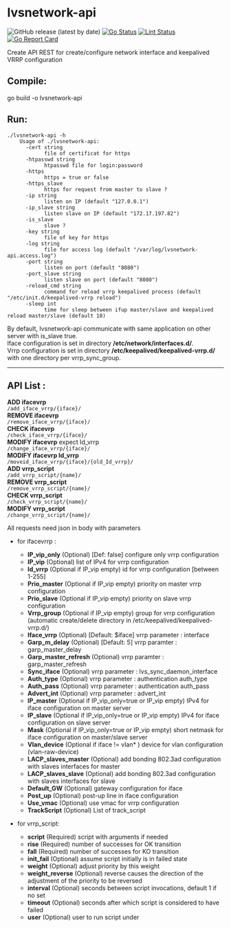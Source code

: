 # lvsnetwork-api
![GitHub release (latest by date)](https://img.shields.io/github/v/release/jeremmfr/lvsnetwork-api)
[![Go Status](https://github.com/jeremmfr/lvsnetwork-api/workflows/Go%20Tests/badge.svg)](https://github.com/jeremmfr/lvsnetwork-api/actions)
[![Lint Status](https://github.com/jeremmfr/lvsnetwork-api/workflows/GolangCI-Lint/badge.svg)](https://github.com/jeremmfr/lvsnetwork-api/actions)
[![Go Report Card](https://goreportcard.com/badge/github.com/jeremmfr/lvsnetwork-api)](https://goreportcard.com/report/github.com/jeremmfr/lvsnetwork-api)

Create API REST for create/configure network interface and keepalived VRRP configuration


Compile:
--------

go build -o lvsnetwork-api

Run:
----
	./lvsnetwork-api -h
		Usage of ./lvsnetwork-api:
		  -cert string
		        file of certificat for https
		  -htpasswd string
		        htpasswd file for login:password
		  -https
		        https = true or false
		  -https_slave
		        https for request from master to slave ?
		  -ip string
		        listen on IP (default "127.0.0.1")
		  -ip_slave string
		        listen slave on IP (default "172.17.197.82")
		  -is_slave
		        slave ?
		  -key string
		        file of key for https
		  -log string
		        file for access log (default "/var/log/lvsnetwork-api.access.log")
		  -port string
		        listen on port (default "8080")
		  -port_slave string
		        listen slave on port (default "8080")
		  -reload_cmd string
		        command for reload vrrp keepalived process (default "/etc/init.d/keepalived-vrrp reload")
		  -sleep int
		        time for sleep between ifup master/slave and keepalived reload master/slave (default 10)

By default, lvsnetwork-api communicate with same application on other server with is_slave true.  
Iface configuration is set in directory **/etc/network/interfaces.d/**.  
Vrrp configuration is set in directory **/etc/keepalived/keepalived-vrrp.d/** with one directory per vrrp_sync_group.  
***
API List :
---------

**ADD ifacevrp**  
	`/add_iface_vrrp/{iface}/`  
**REMOVE ifacevrp**  
	`/remove_iface_vrrp/{iface}/`  
**CHECK ifacevrp**  
	`/check_iface_vrrp/{iface}/`  
**MODIFY ifacevrp** expect Id_vrrp  
	`/change_iface_vrrp/{iface}/`  
**MODIFY ifacevrp Id_vrrp**  
	`/moveid_iface_vrrp/{iface}/{old_Id_vrrp}/`  
**ADD vrrp_script**  
	`/add_vrrp_script/{name}/`  
**REMOVE vrrp_script**  
	`/remove_vrrp_script/{name}/`  
**CHECK vrrp_script**  
	`/check_vrrp_script/{name}/`  
**MODIFY vrrp_script**  
	`/change_vrrp_script/{name}/`  


All requests need json in body with parameters
* for ifacevrrp :
  * **IP_vip_only** (Optional) [Def: false] configure only vrrp configuration
  * **IP_vip** (Optional) list of IPv4 for vrrp configuration
  * **Id_vrrp** (Optional if IP_vip empty) id for vrrp configuration [between 1-255]
  * **Prio_master** (Optional if IP_vip empty) priority on master vrrp configuration
  * **Prio_slave** (Optional if IP_vip empty) priority on slave vrrp configuration
  * **Vrrp_group** (Optional if IP_vip empty) group for vrrp configuration (automatic create/delete directory in /etc/keepalived/keepalived-vrrp.d/)
  * **Iface_vrrp** (Optional) [Default: $iface] vrrp parameter : interface
  * **Garp_m_delay** (Optional) [Default: 5] vrrp paramter : garp_master_delay
  * **Garp_master_refresh** (Optional) vrrp paramter : garp_master_refresh
  * **Sync_iface** (Optional) vrrp parameter : lvs_sync_daemon_interface
  * **Auth_type** (Optional) vrrp parameter :  authentication auth_type
  * **Auth_pass** (Optional) vrrp parameter : authentication auth_pass
  * **Advert_int** (Optional) vrrp parameter : advert_int
  * **IP_master** (Optional if IP_vip_only=true or IP_vip empty) IPv4 for iface configuration on master server
  * **IP_slave** (Optional if IP_vip_only=true or IP_vip empty) IPv4 for iface configuration on slave server
  * **Mask** (Optional if IP_vip_only=true or IP_vip empty) short netmask for iface configuration on master/slave server
  * **Vlan_device** (Optional if iface != vlan* ) device for vlan configuration (vlan-raw-device)
  * **LACP_slaves_master** (Optional) add bonding 802.3ad configuration with slaves interfaces for master
  * **LACP_slaves_slave** (Optional) add bonding 802.3ad configuration with slaves interfaces for slave
  * **Default_GW** (Optional) gateway configuration for iface
  * **Post_up** (Optional) post-up line in iface configuration
  * **Use_vmac** (Optional) use vmac for vrrp configuration
  * **TrackScript** (Optional) List of track_script


* for vrrp_script:
  * **script** (Required) script with arguments if needed
  * **rise** (Required) number of successes for OK transition
  * **fall** (Required) number of successes for KO transition
  * **init_fail** (Optional) assume script initially is in failed state
  * **weight** (Optional) adjust priority by this weight
  * **weight_reverse** (Optional) reverse causes the direction of the adjustment of the priority to be reversed
  * **interval** (Optional) seconds between script invocations, default 1 if no set
  * **timeout** (Optional) seconds after which script is considered to have failed
  * **user** (Optional) user to run script under
